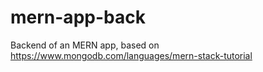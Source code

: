 # mern-app-back
Backend of an MERN app, based on
https://www.mongodb.com/languages/mern-stack-tutorial

